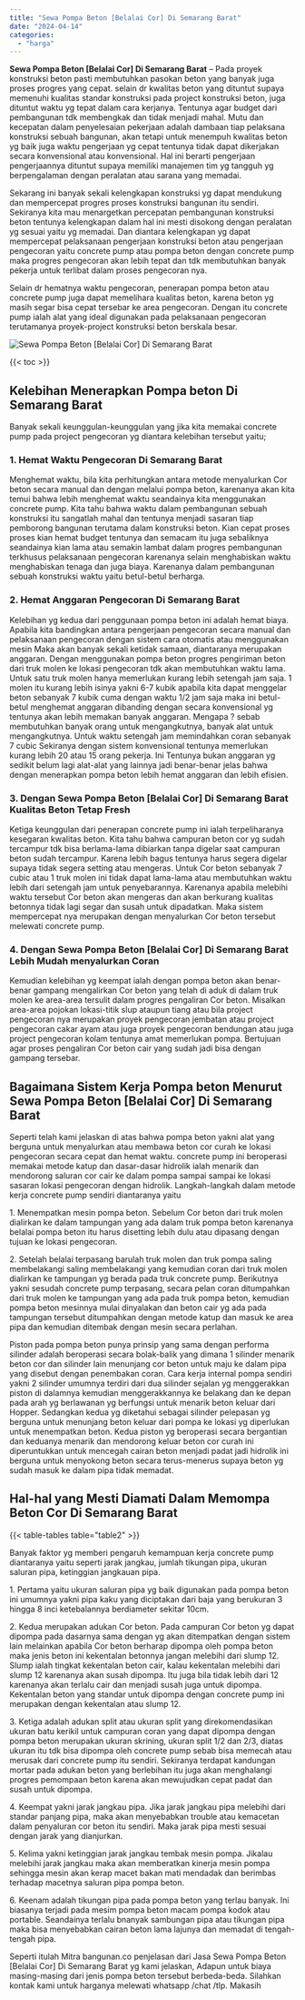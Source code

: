 ```yaml
---
title: "Sewa Pompa Beton [Belalai Cor] Di Semarang Barat"
date: "2024-04-14"
categories: 
  - "harga"
---
```


**Sewa Pompa Beton \[Belalai Cor\] Di Semarang Barat** – Pada proyek konstruksi beton pasti membutuhkan pasokan beton yang banyak juga proses progres yang cepat. selain dr kwalitas beton yang dituntut supaya memenuhi kualitas standar konstruksi pada project konstruksi beton, juga dituntut waktu yg tepat dalam cara kerjanya. Tentunya agar budget dari pembangunan tdk membengkak dan tidak menjadi mahal. Mutu dan kecepatan dalam penyelesaian pekerjaan adalah dambaan tiap pelaksana konstruksi sebuah bangunan, akan tetapi untuk menempuh kwalitas beton yg baik juga waktu pengerjaan yg cepat tentunya tidak dapat dikerjakan secara konvensional atau konvensional. Hal ini berarti pengerjaan pengerjaannya dituntut supaya memiliki manajemen tim yg tangguh yg berpengalaman dengan peralatan atau sarana yang memadai.

Sekarang ini banyak sekali kelengkapan konstruksi yg dapat mendukung dan mempercepat progres proses konstruksi bangunan itu sendiri. Sekiranya kita mau menargetkan percepatan pembangunan konstruksi beton tentunya kelengkapan dalam hal ini mesti disokong dengan peralatan yg sesuai yaitu yg memadai. Dan diantara kelengkapan yg dapat mempercepat pelaksanaan pengerjaan konstruksi beton atau pengerjaan pengecoran yaitu concrete pump atau pompa beton dengan concrete pump maka progres pengecoran akan lebih tepat dan tdk membutuhkan banyak pekerja untuk terlibat dalam proses pengecoran nya.

Selain dr hematnya waktu pengecoran, penerapan pompa beton atau concrete pump juga dapat memelihara kualitas beton, karena beton yg masih segar bisa cepat tersebar ke area pengecoran. Dengan itu concrete pump ialah alat yang ideal digunakan pada pelaksanaan pengecoran terutamanya proyek-project konstruksi beton berskala besar.

![Sewa Pompa Beton [Belalai Cor] Di Semarang Barat](/images/sewa-concrete-pump-17.png)

{{< toc >}}

## Kelebihan Menerapkan Pompa beton Di Semarang Barat

Banyak sekali keunggulan-keunggulan yang jika kita memakai concrete pump pada project pengecoran yg diantara kelebihan tersebut yaitu;

### 1\. Hemat Waktu Pengecoran Di Semarang Barat

Menghemat waktu, bila kita perhitungkan antara metode menyalurkan Cor beton secara manual dan dengan melalui pompa beton, karenanya akan kita temui bahwa lebih menghemat waktu seandainya kita menggunakan concrete pump. Kita tahu bahwa waktu dalam pembangunan sebuah konstruksi itu sangatlah mahal dan tentunya menjadi sasaran tiap pemborong bangunan terutama dalam konstruksi beton. Kian cepat proses proses kian hemat budget tentunya dan semacam itu juga sebaliknya seandainya kian lama atau semakin lambat dalam progres pembangunan terkhusus pelaksanaan pengecoran karenanya selain menghabiskan waktu menghabiskan tenaga dan juga biaya. Karenanya dalam pembangunan sebuah konstruksi waktu yaitu betul-betul berharga.

### 2\. Hemat Anggaran Pengecoran Di Semarang Barat

Kelebihan yg kedua dari penggunaan pompa beton ini adalah hemat biaya. Apabila kita bandingkan antara pengerjaan pengecoran secara manual dan pelaksanaan pengecoran dengan sistem cara otomatis atau menggunakan mesin Maka akan banyak sekali ketidak samaan, diantaranya merupakan anggaran. Dengan menggunakan pompa beton progres pengiriman beton dari truk molen ke lokasi pengecoran tdk akan membutuhkan waktu lama. Untuk satu truk molen hanya memerlukan kurang lebih setengah jam saja. 1 molen itu kurang lebih isinya yakni 6-7 kubik apabila kita dapat menggelar beton sebanyak 7 kubik cuma dengan waktu 1/2 jam saja maka ini betul-betul menghemat anggaran dibanding dengan secara konvensional yg tentunya akan lebih memakan banyak anggaran. Mengapa ? sebab membutuhkan banyak orang untuk mengangkutnya, banyak alat untuk mengangkutnya. Untuk waktu setengah jam memindahkan coran sebanyak 7 cubic Sekiranya dengan sistem konvensional tentunya memerlukan kurang lebih 20 atau 15 orang pekerja. Ini Tentunya bukan anggaran yg sedikit belum lagi alat-alat yang lainnya jadi benar-benar jelas bahwa dengan menerapkan pompa beton lebih hemat anggaran dan lebih efisien.

### 3\. Dengan Sewa Pompa Beton \[Belalai Cor\] Di Semarang Barat Kualitas Beton Tetap Fresh

Ketiga keunggulan dari penerapan concrete pump ini ialah terpeliharanya kesegaran kwalitas beton. Kita tahu bahwa campuran beton cor yg sudah tercampur tdk bisa berlama-lama dibiarkan tanpa digelar saat campuran beton sudah tercampur. Karena lebih bagus tentunya harus segera digelar supaya tidak segera setting atau mengeras. Untuk Cor beton sebanyak 7 cubic atau 1 truk molen ini tidak dapat lama-lama atau membutuhkan waktu lebih dari setengah jam untuk penyebarannya. Karenanya apabila melebihi waktu tersebut Cor beton akan mengeras dan akan berkurang kualitas betonnya tidak lagi segar dan susah untuk dipadatkan. Maka sistem mempercepat nya merupakan dengan menyalurkan Cor beton tersebut melewati concrete pump.

### 4\. Dengan Sewa Pompa Beton \[Belalai Cor\] Di Semarang Barat Lebih Mudah menyalurkan Coran

Kemudian kelebihan yg keempat ialah dengan pompa beton akan benar-benar gampang mengalirkan Cor beton yang telah di aduk di dalam truk molen ke area-area tersulit dalam progres pengaliran Cor beton. Misalkan area-area pojokan lokasi-titik slup ataupun tiang atau bila project pengecoran nya merupakan proyek pengecoran jembatan atau project pengecoran cakar ayam atau juga proyek pengecoran bendungan atau juga project pengecoran kolam tentunya amat memerlukan pompa. Bertujuan agar proses pengaliran Cor beton cair yang sudah jadi bisa dengan gampang tersebar.

## Bagaimana Sistem Kerja Pompa beton Menurut Sewa Pompa Beton \[Belalai Cor\] Di Semarang Barat

Seperti telah kami jelaskan di atas bahwa pompa beton yakni alat yang berguna untuk menyalurkan atau membawa beton cor curah ke lokasi pengecoran secara cepat dan hemat waktu. concrete pump ini beroperasi memakai metode katup dan dasar-dasar hidrolik ialah menarik dan mendorong saluran cor cair ke dalam pompa sampai sampai ke lokasi sasaran lokasi pengecoran dengan hidrolik. Langkah-langkah dalam metode kerja concrete pump sendiri diantaranya yaitu

1\. Menempatkan mesin pompa beton. Sebelum Cor beton dari truk molen dialirkan ke dalam tampungan yang ada dalam truk pompa beton karenanya belalai pompa beton itu harus disetting lebih dulu atau dipasang dengan tujuan ke lokasi pengecoran.

2\. Setelah belalai terpasang barulah truk molen dan truk pompa saling membelakangi saling membelakangi yang kemudian coran dari truk molen dialirkan ke tampungan yg berada pada truk concrete pump. Berikutnya yakni sesudah concrete pump terpasang, secara pelan coran ditumpahkan dari truk molen ke tampungan yang ada pada truk pompa beton, kemudian pompa beton mesinnya mulai dinyalakan dan beton cair yg ada pada tampungan tersebut ditumpahkan dengan metode katup dan masuk ke area pipa dan kemudian ditembak dengan mesin secara perlahan.

Piston pada pompa beton punya prinsip yang sama dengan performa silinder adalah beroperasi secara bolak-balik yang dimana 1 silinder menarik beton cor dan silinder lain menunjang cor beton untuk maju ke dalam pipa yang disebut dengan penembakan coran. Cara kerja internal pompa sendiri yakni 2 silinder umumnya terdiri dari dua silinder sejalan yg menggerakkan piston di dalamnya kemudian menggerakkannya ke belakang dan ke depan pada arah yg berlawanan yg berfungsi untuk menarik beton keluar dari Hopper. Sedangkan kedua yg diketahui sebagai silinder pelepasan yg berguna untuk menunjang beton keluar dari pompa ke lokasi yg diperlukan untuk menempatkan beton. Kedua piston yg beroperasi secara bergantian dan keduanya menarik dan mendorong keluar beton cor curah ini diperuntukkan untuk mencegah cairan beton menjadi padat jadi hidrolik ini berguna untuk menyokong beton secara terus-menerus supaya beton yg sudah masuk ke dalam pipa tidak memadat.

## Hal-hal yang Mesti Diamati Dalam Memompa Beton Cor Di Semarang Barat

{{< table-tables table="table2" >}}

Banyak faktor yg memberi pengaruh kemampuan kerja concrete pump diantaranya yaitu seperti jarak jangkau, jumlah tikungan pipa, ukuran saluran pipa, ketinggian jangkauan pipa.

1\. Pertama yaitu ukuran saluran pipa yg baik digunakan pada pompa beton ini umumnya yakni pipa kaku yang diciptakan dari baja yang berukuran 3 hingga 8 inci ketebalannya berdiameter sekitar 10cm.

2\. Kedua merupakan adukan Cor beton. Pada campuran Cor beton yg dapat dipompa pada dasarnya sama dengan yg akan ditempatkan dengan sistem lain melainkan apabila Cor beton berharap dipompa oleh pompa beton maka jenis beton ini kekentalan betonnya jangan melebihi dari slump 12. Slump ialah tingkat kekentalan beton cair, kalau kekentalan melebihi dari slump 12 karenanya akan susah dipompa. Itu juga bila tidak lebih dari 12 karenanya akan terlalu cair dan menjadi susah juga untuk dipompa. Kekentalan beton yang standar untuk dipompa dengan concrete pump ini merupakan dengan kekentalan atau slump 12.

3\. Ketiga adalah adukan split atau ukuran split yang direkomendasikan ukuran batu kerikil untuk campuran coran yang dapat dipompa dengan pompa beton merupakan ukuran skrining, ukuran split 1/2 dan 2/3, diatas ukuran itu tdk bisa dipompa oleh concrete pump sebab bisa memecah atau merusak dari concrete pump itu sendiri. Sekiranya terdapat kandungan mortar pada adukan beton yang berlebihan itu juga akan menghalangi progres pemompaan beton karena akan mewujudkan cepat padat dan susah untuk dipompa.

4\. Keempat yakni jarak jangkau pipa. Jika jarak jangkau pipa melebihi dari standar panjang pipa, maka akan menyebabkan trouble atau kemacetan dalam penyaluran cor beton itu sendiri. Maka jarak pipa mesti sesuai dengan jarak yang dianjurkan.

5\. Kelima yakni ketinggian jarak jangkau tembak mesin pompa. Jikalau melebihi jarak jangkau maka akan memberatkan kinerja mesin pompa sehingga mesin akan kerap macet bakan mati mendadak dan berimbas terhadap macetnya saluran pipa pompa beton.

6\. Keenam adalah tikungan pipa pada pompa beton yang terlau banyak. Ini biasanya terjadi pada mesim pompa beton macam pompa kodok atau portable. Seandainya terlalu bnanyak sambungan pipa atau tikungan pipa maka bisa menyebabkan cairan beton lama lajunya dan memadat di tengah-tengah pipa.

Seperti itulah Mitra bangunan.co penjelasan dari Jasa Sewa Pompa Beton \[Belalai Cor\] Di Semarang Barat yg kami jelaskan, Adapun untuk biaya masing-masing dari jenis pompa beton tersebut berbeda-beda. Silahkan kontak kami untuk harganya melewati whatsapp /chat /tlp. Makasih
